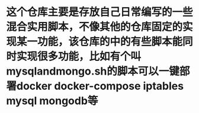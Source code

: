 # 这个仓库主要是存放自己日常编写的一些混合实用脚本，不像其他的仓库固定的实现某一功能，该仓库的中的有些脚本能同时实现很多功能，比如有个叫mysqlandmongo.sh的脚本可以一键部署docker docker-compose iptables mysql mongodb等
